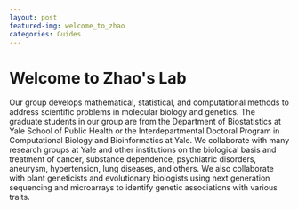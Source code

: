 ```yaml
---
layout: post
featured-img: welcome_to_zhao
categories: Guides
---
```

# Welcome to Zhao's Lab

Our group develops mathematical, statistical, and computational methods to address scientific problems in molecular biology and genetics. The graduate students in our group are from the Department of Biostatistics at Yale School of Public Health or the Interdepartmental Doctoral Program in Computational Biology and Bioinformatics at Yale. We collaborate with many research groups at Yale and other institutions on the biological basis and treatment of cancer, substance dependence, psychiatric disorders, aneurysm, hypertension, lung diseases, and others. We also collaborate with plant geneticists and evolutionary biologists using next generation sequencing and microarrays to identify genetic associations with various traits.

